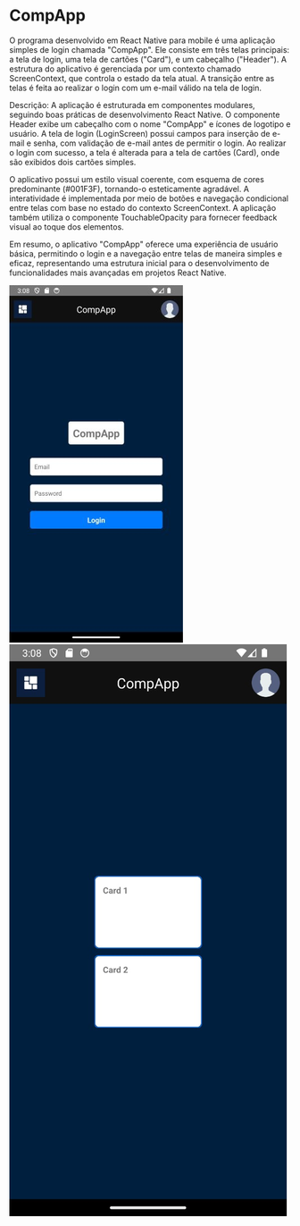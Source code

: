# CompApp
 O programa desenvolvido em React Native para mobile é uma aplicação simples de login chamada "CompApp". Ele consiste em três telas principais: a tela de login, uma tela de cartões ("Card"), e um cabeçalho ("Header"). A estrutura do aplicativo é gerenciada por um contexto chamado ScreenContext, que controla o estado da tela atual. A transição entre as telas é feita ao realizar o login com um e-mail válido na tela de login.

Descrição:
A aplicação é estruturada em componentes modulares, seguindo boas práticas de desenvolvimento React Native. O componente Header exibe um cabeçalho com o nome "CompApp" e ícones de logotipo e usuário. A tela de login (LoginScreen) possui campos para inserção de e-mail e senha, com validação de e-mail antes de permitir o login. Ao realizar o login com sucesso, a tela é alterada para a tela de cartões (Card), onde são exibidos dois cartões simples.

O aplicativo possui um estilo visual coerente, com esquema de cores predominante (#001F3F), tornando-o esteticamente agradável. A interatividade é implementada por meio de botões e navegação condicional entre telas com base no estado do contexto ScreenContext. A aplicação também utiliza o componente TouchableOpacity para fornecer feedback visual ao toque dos elementos.

Em resumo, o aplicativo "CompApp" oferece uma experiência de usuário básica, permitindo o login e a navegação entre telas de maneira simples e eficaz, representando uma estrutura inicial para o desenvolvimento de funcionalidades mais avançadas em projetos React Native.

![Texto Alternativo](https://github.com/depaulatiago/CompApp/blob/main/mobile1.jpg?raw=true)
![Texto Alternativo](https://github.com/depaulatiago/CompApp/blob/main/mobile2.jpeg?raw=true)
